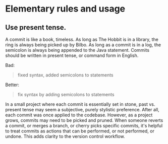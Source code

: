 # Elementary rules and usage

## Use present tense.

A commit is like a book, timeless. As long as The Hobbit is in a library, the ring is always being picked up by Bilbo. As long as a commit is in a log, the semicolon is always being appended to the Java statement. Commits should be written in present tense, or command form in English.

Bad:

> fixed syntax, added semicolons to statements

Better:

> fix syntax by adding semicolons to statements

In a small project where each commit is essentially set in stone, past vs. present tense may seem a subjective, purely stylistic preference. After all, each commit was once applied to the codebase. However, as a project grows, commits may need to be picked and pruned. When someone reverts a commit, or merges a branch, or cherry picks specific commits, it's helpful to treat commits as actions that can be performed, or not performed, or undone. This adds clarity to the version control workflow.